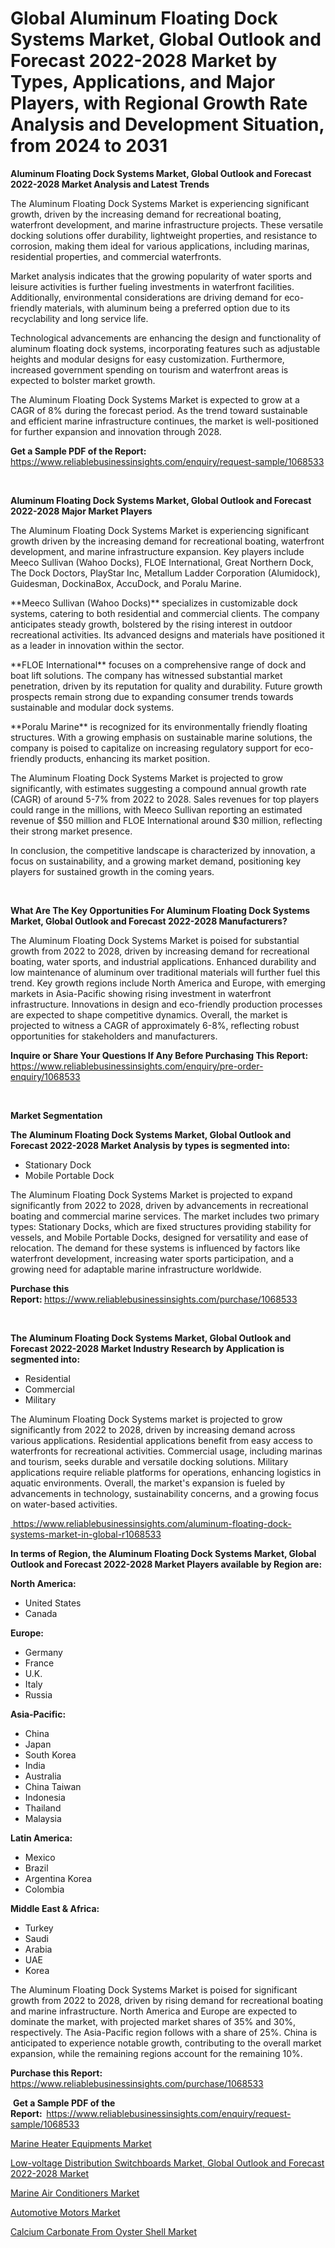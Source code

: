 <p><h1>Global Aluminum Floating Dock Systems Market, Global Outlook and Forecast 2022-2028 Market by Types, Applications, and Major Players, with Regional Growth Rate Analysis and Development Situation, from 2024 to 2031</h1></p><p><strong>Aluminum Floating Dock Systems Market, Global Outlook and Forecast 2022-2028 Market Analysis and Latest Trends</strong></p>
<p><p>The Aluminum Floating Dock Systems Market is experiencing significant growth, driven by the increasing demand for recreational boating, waterfront development, and marine infrastructure projects. These versatile docking solutions offer durability, lightweight properties, and resistance to corrosion, making them ideal for various applications, including marinas, residential properties, and commercial waterfronts.</p><p>Market analysis indicates that the growing popularity of water sports and leisure activities is further fueling investments in waterfront facilities. Additionally, environmental considerations are driving demand for eco-friendly materials, with aluminum being a preferred option due to its recyclability and long service life.</p><p>Technological advancements are enhancing the design and functionality of aluminum floating dock systems, incorporating features such as adjustable heights and modular designs for easy customization. Furthermore, increased government spending on tourism and waterfront areas is expected to bolster market growth.</p><p>The Aluminum Floating Dock Systems Market is expected to grow at a CAGR of 8% during the forecast period. As the trend toward sustainable and efficient marine infrastructure continues, the market is well-positioned for further expansion and innovation through 2028.</p></p>
<p><strong>Get a Sample PDF of the Report:&nbsp;</strong> <a href="https://www.reliablebusinessinsights.com/enquiry/request-sample/1068533?utm_campaign=84&utm_medium=2&utm_source=Github&utm_content=ia&utm_term=03122024&utm_id=aluminum-floating-dock-systems-market-global-outlook-and-forecast-2022-2028">https://www.reliablebusinessinsights.com/enquiry/request-sample/1068533</a></p>
<p>&nbsp;</p>
<p><strong>Aluminum Floating Dock Systems Market, Global Outlook and Forecast 2022-2028 Major Market Players</strong></p>
<p><p>The Aluminum Floating Dock Systems Market is experiencing significant growth driven by the increasing demand for recreational boating, waterfront development, and marine infrastructure expansion. Key players include Meeco Sullivan (Wahoo Docks), FLOE International, Great Northern Dock, The Dock Doctors, PlayStar Inc, Metallum Ladder Corporation (Alumidock), Guidesman, DockinaBox, AccuDock, and Poralu Marine.</p><p>**Meeco Sullivan (Wahoo Docks)** specializes in customizable dock systems, catering to both residential and commercial clients. The company anticipates steady growth, bolstered by the rising interest in outdoor recreational activities. Its advanced designs and materials have positioned it as a leader in innovation within the sector.</p><p>**FLOE International** focuses on a comprehensive range of dock and boat lift solutions. The company has witnessed substantial market penetration, driven by its reputation for quality and durability. Future growth prospects remain strong due to expanding consumer trends towards sustainable and modular dock systems.</p><p>**Poralu Marine** is recognized for its environmentally friendly floating structures. With a growing emphasis on sustainable marine solutions, the company is poised to capitalize on increasing regulatory support for eco-friendly products, enhancing its market position.</p><p>The Aluminum Floating Dock Systems Market is projected to grow significantly, with estimates suggesting a compound annual growth rate (CAGR) of around 5-7% from 2022 to 2028. Sales revenues for top players could range in the millions, with Meeco Sullivan reporting an estimated revenue of $50 million and FLOE International around $30 million, reflecting their strong market presence.</p><p>In conclusion, the competitive landscape is characterized by innovation, a focus on sustainability, and a growing market demand, positioning key players for sustained growth in the coming years.</p></p>
<p>&nbsp;</p>
<p><strong>What Are The Key Opportunities For Aluminum Floating Dock Systems Market, Global Outlook and Forecast 2022-2028 Manufacturers?</strong></p>
<p><p>The Aluminum Floating Dock Systems Market is poised for substantial growth from 2022 to 2028, driven by increasing demand for recreational boating, water sports, and industrial applications. Enhanced durability and low maintenance of aluminum over traditional materials will further fuel this trend. Key growth regions include North America and Europe, with emerging markets in Asia-Pacific showing rising investment in waterfront infrastructure. Innovations in design and eco-friendly production processes are expected to shape competitive dynamics. Overall, the market is projected to witness a CAGR of approximately 6-8%, reflecting robust opportunities for stakeholders and manufacturers.</p></p>
<p><strong>Inquire or Share Your Questions If Any Before Purchasing This Report:</strong> <a href="https://www.reliablebusinessinsights.com/enquiry/pre-order-enquiry/1068533?utm_campaign=84&utm_medium=2&utm_source=Github&utm_content=ia&utm_term=03122024&utm_id=aluminum-floating-dock-systems-market-global-outlook-and-forecast-2022-2028">https://www.reliablebusinessinsights.com/enquiry/pre-order-enquiry/1068533</a></p>
<p>&nbsp;</p>
<p><strong>Market Segmentation</strong></p>
<p><strong>The Aluminum Floating Dock Systems Market, Global Outlook and Forecast 2022-2028 Market Analysis by types is segmented into:</strong></p>
<p><ul><li>Stationary Dock</li><li>Mobile Portable Dock</li></ul></p>
<p><p>The Aluminum Floating Dock Systems Market is projected to expand significantly from 2022 to 2028, driven by advancements in recreational boating and commercial marine services. The market includes two primary types: Stationary Docks, which are fixed structures providing stability for vessels, and Mobile Portable Docks, designed for versatility and ease of relocation. The demand for these systems is influenced by factors like waterfront development, increasing water sports participation, and a growing need for adaptable marine infrastructure worldwide.</p></p>
<p><strong>Purchase this Report:&nbsp;</strong><a href="https://www.reliablebusinessinsights.com/purchase/1068533?utm_campaign=84&utm_medium=2&utm_source=Github&utm_content=ia&utm_term=03122024&utm_id=aluminum-floating-dock-systems-market-global-outlook-and-forecast-2022-2028">https://www.reliablebusinessinsights.com/purchase/1068533</a></p>
<p>&nbsp;</p>
<p><strong>The Aluminum Floating Dock Systems Market, Global Outlook and Forecast 2022-2028 Market Industry Research by Application is segmented into:</strong></p>
<p><ul><li>Residential</li><li>Commercial</li><li>Military</li></ul></p>
<p><p>The Aluminum Floating Dock Systems market is projected to grow significantly from 2022 to 2028, driven by increasing demand across various applications. Residential applications benefit from easy access to waterfronts for recreational activities. Commercial usage, including marinas and tourism, seeks durable and versatile docking solutions. Military applications require reliable platforms for operations, enhancing logistics in aquatic environments. Overall, the market's expansion is fueled by advancements in technology, sustainability concerns, and a growing focus on water-based activities.</p></p>
<p><a href="https://www.reliablebusinessinsights.com/aluminum-floating-dock-systems-market-in-global-r1068533?utm_campaign=84&utm_medium=2&utm_source=Github&utm_content=ia&utm_term=03122024&utm_id=aluminum-floating-dock-systems-market-global-outlook-and-forecast-2022-2028">&nbsp;https://www.reliablebusinessinsights.com/aluminum-floating-dock-systems-market-in-global-r1068533</a></p>
<p><strong>In terms of Region, the Aluminum Floating Dock Systems Market, Global Outlook and Forecast 2022-2028 Market Players available by Region are:</strong></p>
<p>
    <p> <strong> North America: </strong>
        <ul>
            <li>United States</li>
            <li>Canada</li>
        </ul>
        </p> 
    <p> <strong> Europe: </strong>
        <ul>
            <li>Germany</li>
            <li>France</li>
            <li>U.K.</li>
            <li>Italy</li>
            <li>Russia</li>
        </ul>
        </p> 
    <p> <strong> Asia-Pacific: </strong>
        <ul>
            <li>China</li>
            <li>Japan</li>
            <li>South Korea</li>
            <li>India</li>
            <li>Australia</li>
            <li>China Taiwan</li>
            <li>Indonesia</li>
            <li>Thailand</li>
            <li>Malaysia</li>
        </ul>
        </p> 
    <p> <strong> Latin America: </strong>
        <ul>
            <li>Mexico</li>
            <li>Brazil</li>
            <li>Argentina Korea</li>
            <li>Colombia</li>
        </ul>
        </p> 
    <p> <strong> Middle East & Africa: </strong>
        <ul>
            <li>Turkey</li>
            <li>Saudi</li>
            <li>Arabia</li>
            <li>UAE</li>
            <li>Korea</li>
        </ul>
    </p>
    </p>
<p><p>The Aluminum Floating Dock Systems Market is poised for significant growth from 2022 to 2028, driven by rising demand for recreational boating and marine infrastructure. North America and Europe are expected to dominate the market, with projected market shares of 35% and 30%, respectively. The Asia-Pacific region follows with a share of 25%. China is anticipated to experience notable growth, contributing to the overall market expansion, while the remaining regions account for the remaining 10%.</p></p>
<p><strong>Purchase this Report: </strong><a href="https://www.reliablebusinessinsights.com/purchase/1068533?utm_campaign=84&utm_medium=2&utm_source=Github&utm_content=ia&utm_term=03122024&utm_id=aluminum-floating-dock-systems-market-global-outlook-and-forecast-2022-2028">https://www.reliablebusinessinsights.com/purchase/1068533</a></p>
<p>&nbsp;<strong>Get a Sample PDF of the Report:&nbsp;&nbsp;</strong><a href="https://www.reliablebusinessinsights.com/enquiry/request-sample/1068533?utm_campaign=84&utm_medium=2&utm_source=Github&utm_content=ia&utm_term=03122024&utm_id=aluminum-floating-dock-systems-market-global-outlook-and-forecast-2022-2028">https://www.reliablebusinessinsights.com/enquiry/request-sample/1068533</a></p>
<p><strong></strong></p>
<p><p><a href="https://issuu.com/reportprime-2/docs/marine-heater-equipments-market-size-2030.pptx?utm_campaign=84&utm_medium=2&utm_source=Github&utm_content=ia&utm_term=03122024&utm_id=aluminum-floating-dock-systems-market-global-outlook-and-forecast-2022-2028">Marine Heater Equipments Market</a></p><p><a href="https://github.com/AngelaWalsh696/Market-Research-Report-List-1/blob/main/low-voltage-distribution-switchboards-market-global-outlook-and-forecast-2022-2028-market.md?utm_campaign=84&utm_medium=2&utm_source=Github&utm_content=ia&utm_term=03122024&utm_id=aluminum-floating-dock-systems-market-global-outlook-and-forecast-2022-2028">Low-voltage Distribution Switchboards Market, Global Outlook and Forecast 2022-2028 Market</a></p><p><a href="https://issuu.com/reportprime-2/docs/marine-air-conditioners-market-size-2030.pptx?utm_campaign=84&utm_medium=2&utm_source=Github&utm_content=ia&utm_term=03122024&utm_id=aluminum-floating-dock-systems-market-global-outlook-and-forecast-2022-2028">Marine Air Conditioners Market</a></p><p><a href="https://www.linkedin.com/pulse/global-automotive-motors-market-trends-forecasts-strategic-analysis-1vuye?utm_campaign=84&utm_medium=2&utm_source=Github&utm_content=ia&utm_term=03122024&utm_id=aluminum-floating-dock-systems-market-global-outlook-and-forecast-2022-2028">Automotive Motors Market</a></p><p><a href="https://www.linkedin.com/pulse/booming-calcium-carbonate-from-oyster-shell-market-sector-anwme?utm_campaign=84&utm_medium=2&utm_source=Github&utm_content=ia&utm_term=03122024&utm_id=aluminum-floating-dock-systems-market-global-outlook-and-forecast-2022-2028">Calcium Carbonate From Oyster Shell Market</a></p></p>